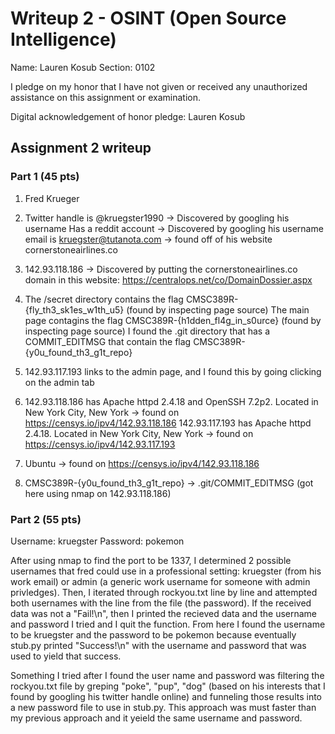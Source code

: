 Writeup 2 - OSINT (Open Source Intelligence)
======

Name: Lauren Kosub
Section: 0102

I pledge on my honor that I have not given or received any unauthorized assistance on this assignment or examination.

Digital acknowledgement of honor pledge: Lauren Kosub

## Assignment 2 writeup

### Part 1 (45 pts)

1.  Fred Krueger 

2.  Twitter handle is @kruegster1990 ->  Discovered by googling his username
    Has a reddit account -> Discovered by googling his username
    email is kruegster@tutanota.com -> found off of his website cornerstoneairlines.co

3.  142.93.118.186 -> Discovered by putting the cornerstoneairlines.co domain in this website: https://centralops.net/co/DomainDossier.aspx

4.  The /secret directory contains the flag CMSC389R-{fly_th3_sk1es_w1th_u5} (found by inspecting page source)
    The main page contagins the flag CMSC389R-{h1dden_fl4g_in_s0urce} (found by inspecting page source)
    I found the .git directory that has a COMMIT_EDITMSG that contain the flag CMSC389R-{y0u_found_th3_g1t_repo}

5.  142.93.117.193 links to the admin page, and I found this by going clicking on the admin tab

6.  142.93.118.186 has Apache httpd 2.4.18 and OpenSSH 7.2p2. Located in New York City, New York -> found on https://censys.io/ipv4/142.93.118.186
    142.93.117.193 has Apache httpd 2.4.18. Located in New York City, New York -> found on https://censys.io/ipv4/142.93.117.193

7. Ubuntu -> found on https://censys.io/ipv4/142.93.118.186

8. CMSC389R-{y0u_found_th3_g1t_repo} -> .git/COMMIT_EDITMSG (got here using nmap on 142.93.118.186)

### Part 2 (55 pts)

Username: kruegster
Password: pokemon

After using nmap to find the port to be 1337, I determined 2 possible usernames
that fred could use in a professional setting: kruegster (from his work email) or admin
(a generic work username for someone with admin privledges). Then, I iterated through
rockyou.txt line by line and attempted both usernames with the line from the file (the
password). If the received data was not a "Fail!\n", then I printed the recieved data 
and the username and password I tried and I quit the function. From here I found the 
username to be kruegster and the password to be pokemon because eventually stub.py
printed "Success!\n" with the username and password that was used to yield that
success.

Something I tried after I found the user name and password was filtering the rockyou.txt file
by greping "poke", "pup", "dog" (based on his interests that I found by googling his twitter 
handle online) and funneling those results into a new password file to use in stub.py. This
approach was must faster than my previous approach and it yeield the same username and 
password.

